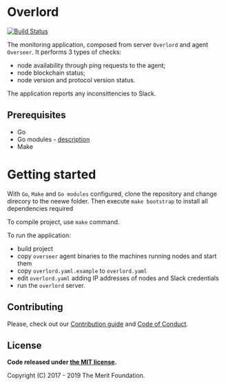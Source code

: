# Overlord

[![Build Status](https://travis-ci.org/meritlabs/overlord.svg?branch=master)](https://travis-ci.org/meritlabs/overlord)

The monitoring application, composed from server `Overlord` and agent `Overseer`.
It performs 3 types of checks:
- node availability through ping requests to the agent;
- node blockchain status;
- node version and protocol version status.

The application reports any inconsittencies to Slack.

## Prerequisites

* Go
* Go modules - [description](https://blog.golang.org/using-go-modules)
* Make 

# Getting started

With `Go`, `Make` and `Go modules` configured, clone the repository and change direcory to the neewe folder.
Then execute `make bootstrap` to install all dependencies required

To compile project, use `make` command.

To run the application:
- build project
- copy `overseer` agent binaries to the machines running nodes and start them
- copy `overlord.yaml.example` to `overlord.yaml`
- edit `overlord.yaml` adding IP addresses of nodes and Slack credentials
- run the `overlord` server.

## Contributing

Please, check out our [Contribution guide](./CONTRIBUTING.md) and [Code of Conduct](./CODE_OF_CONDUCT.md).

## License

**Code released under [the MIT license](./LICENSE).**

Copyright (C) 2017 - 2019 The Merit Foundation.